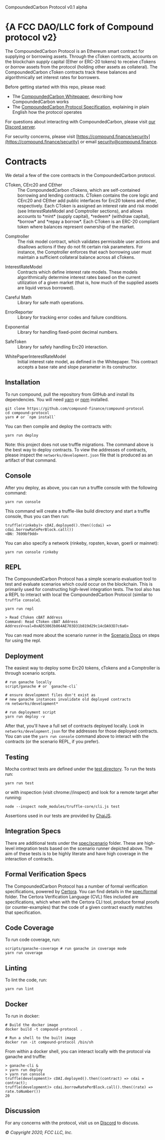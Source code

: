 

CompoundedCarbon Protocol v0.1 alpha

{A FCC DAO/LLC fork of Compound protocol v2}
=================

The CompoundedCarbon Protocol is an Ethereum smart contract for supplying or borrowing assets. Through the cToken contracts, accounts on the blockchain *supply* capital (Ether or ERC-20 tokens) to receive cTokens or *borrow* assets from the protocol (holding other assets as collateral). The CompoundedCarbon cToken contracts track these balances and algorithmically set interest rates for borrowers.

Before getting started with this repo, please read:

* The [CompoundedCarbon Whitepaper](https://github.com/compound-finance/compound-protocol/tree/master/docs/CompoundWhitepaper.pdf), describing how CompoundedCarbon works
* The [CompoundedCarbon Protocol Specification](https://github.com/compound-finance/compound-protocol/tree/master/docs/CompoundProtocol.pdf), explaining in plain English how the protocol operates

For questions about interacting with CompoundedCarbon, please visit [our Discord server](https://compound.finance/discord).

For security concerns, please visit [https://compound.finance/security](https://compound.finance/security) or email [security@compound.finance](mailto:security@compound.finance).

Contracts
=========

We detail a few of the core contracts in the CompoundedCarbon protocol.

<dl>
  <dt>CToken, CErc20 and CEther</dt>
  <dd>The CompoundedCarbon cTokens, which are self-contained borrowing and lending contracts. CToken contains the core logic and CErc20 and CEther add public interfaces for Erc20 tokens and ether, respectively. Each CToken is assigned an interest rate and risk model (see InterestRateModel and Comptroller sections), and allows accounts to *mint* (supply capital), *redeem* (withdraw capital), *borrow* and *repay a borrow*. Each CToken is an ERC-20 compliant token where balances represent ownership of the market.</dd>
</dl>

<dl>
  <dt>Comptroller</dt>
  <dd>The risk model contract, which validates permissible user actions and disallows actions if they do not fit certain risk parameters. For instance, the Comptroller enforces that each borrowing user must maintain a sufficient collateral balance across all cTokens.</dd>
</dl>

<dl>
  <dt>InterestRateModel</dt>
  <dd>Contracts which define interest rate models. These models algorithmically determine interest rates based on the current utilization of a given market (that is, how much of the supplied assets are liquid versus borrowed).</dd>
</dl>

<dl>
  <dt>Careful Math</dt>
  <dd>Library for safe math operations.</dd>
</dl>

<dl>
  <dt>ErrorReporter</dt>
  <dd>Library for tracking error codes and failure conditions.</dd>
</dl>

<dl>
  <dt>Exponential</dt>
  <dd>Library for handling fixed-point decimal numbers.</dd>
</dl>

<dl>
  <dt>SafeToken</dt>
  <dd>Library for safely handling Erc20 interaction.</dd>
</dl>

<dl>
  <dt>WhitePaperInterestRateModel</dt>
  <dd>Initial interest rate model, as defined in the Whitepaper. This contract accepts a base rate and slope parameter in its constructor.</dd>
</dl>

Installation
------------
To run compound, pull the repository from GitHub and install its dependencies. You will need [yarn](https://yarnpkg.com/lang/en/docs/install/) or [npm](https://docs.npmjs.com/cli/install) installed.

    git clone https://github.com/compound-finance/compound-protocol
    cd compound-protocol
    yarn # or `npm install`

You can then compile and deploy the contracts with:

    yarn run deploy

Note: this project does not use truffle migrations. The command above is the best way to deploy contracts. To view the addresses of contracts, please inspect the `networks/development.json` file that is produced as an artifact of that command.

Console
-------

After you deploy, as above, you can run a truffle console with the following command:

    yarn run console

This command will create a truffle-like build directory and start a truffle console, thus you can then run:

    truffle(rinkeby)> cDAI.deployed().then((cdai) => cdai.borrowRatePerBlock.call())
    <BN: 7699bf9dd>

You can also specify a network (rinkeby, ropsten, kovan, goerli or mainnet):

    yarn run console rinkeby

REPL
----

The CompoundedCarbon Protocol has a simple scenario evaluation tool to test and evaluate scenarios which could occur on the blockchain. This is primarily used for constructing high-level integration tests. The tool also has a REPL to interact with local the CompoundedCarbon Protocol (similar to `truffle console`).

    yarn run repl

    > Read CToken cBAT Address
    Command: Read CToken cBAT Address
    AddressV<val=0xAD53863b864AE703D31b819d29c14cDA93D7c6a6>

You can read more about the scenario runner in the [Scenario Docs](https://github.com/compound-finance/compound-protocol/tree/master/scenario/SCENARIO.md) on steps for using the repl.

Deployment
----------

The easiest way to deploy some Erc20 tokens, cTokens and a Comptroller is through scenario scripts.

    # run ganache locally
    script/ganache # or `ganache-cli`

    # ensure development files don't exist as
    # new ganache instances invalidate old deployed contracts
    rm networks/development*

    # run deployment script
    yarn run deploy -v

After that, you'll have a full set of contracts deployed locally. Look in `networks/development.json` for the addresses for those deployed contracts. You can use the `yarn run console` command above to interact with the contracts (or the scenario REPL, if you prefer).

Testing
-------
Mocha contract tests are defined under the [test directory](https://github.com/compound-finance/compound-protocol/tree/master/test). To run the tests run:

    yarn run test

or with inspection (visit chrome://inspect) and look for a remote target after running:

    node --inspect node_modules/truffle-core/cli.js test

Assertions used in our tests are provided by [ChaiJS](http://chaijs.com).

Integration Specs
-----------------

There are additional tests under the [spec/scenario](https://github.com/compound-finance/compound-protocol/tree/master/spec/scenario) folder. These are high-level integration tests based on the scenario runner depicted above. The aim of these tests is to be highly literate and have high coverage in the interaction of contracts.

Formal Verification Specs
-------------------------

The CompoundedCarbon Protocol has a number of formal verification specifications, powered by [Certora](https://www.certora.com/). You can find details in the [spec/formal](https://github.com/compound-finance/compound-protocol/tree/master/spec/formal) folder. The Certora Verification Language (CVL) files included are specifications, which when with the Certora CLI tool, produce formal proofs (or counter-examples) that the code of a given contract exactly matches that specification.

Code Coverage
-------------
To run code coverage, run:

    scripts/ganache-coverage # run ganache in coverage mode
    yarn run coverage

Linting
-------
To lint the code, run:

    yarn run lint

Docker
------

To run in docker:

    # Build the docker image
    docker build -t compound-protocol .

    # Run a shell to the built image
    docker run -it compound-protocol /bin/sh

From within a docker shell, you can interact locally with the protocol via ganache and truffle:

    > ganache-cli &
    > yarn run deploy
    > yarn run console
    truffle(development)> cDAI.deployed().then((contract) => cdai = contract);
    truffle(development)> cdai.borrowRatePerBlock.call().then((rate) => rate.toNumber())
    20

Discussion
----------

For any concerns with the protocol, visit us on [Discord](https://compound.finance/discord) to discuss.

_© Copyright 2020, FCC LLC, Inc._
